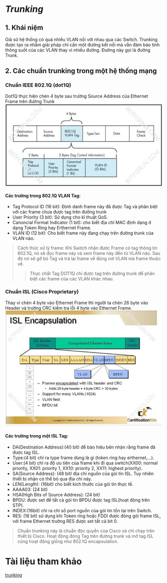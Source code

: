 #  ***Trunking***     
## 1. Khái niệm   
Giả sử hệ thống có quá nhiều VLAN nối với nhau qua các Switch. Trunking được tạo ra nhằm giải pháp chỉ cần một đường kết nối mà vẫn đảm bảo tính thông suốt của các VLAN thay vì nhiều đường. Đường này gọi là đường Trunk.
## 2. Các chuẩn trunking trong một hệ thống mạng
###  Chuẩn IEEE 802.1Q (dot1Q)     
Dot1Q thực hiện chèn 4 byte sau trường Source Address của Ethernet Frame trên đường Trunk
![images](../CCNA/images/z3405181879073_dff9700af83bd7fa492ea0d1affafc0c.jpg)     
#### Các trường trong 802.1Q VLAN Tag:
- Tag Protocol ID (16 bit): Định danh frame này đã được Tag và phân biệt với các frame chưa được tag trên đường trunk
- User Priority (3 bit): Sử dụng cho kĩ thuật QoS.
- Canoncial Format Indicator (1 bit): cho biết địa chỉ MAC định dạng ở dạng Token Ring hay Erthernet Frame.
- VLAN ID (12 bit): Cho biết frame này đang chạy trên đường trunk của VLAN nào.
> Cách thức xử lý frame: Khi Switch nhận được Frame có tag thông tin 802.1Q, nó sẽ đọc frame này và xem frame này đến từ VLAN nào. Sau đó nó sẽ gỡ bỏ Tag và trả lại frame về đúng nơi VLAN mà frame thuộc về.
>>Thực chất Tag DOT1Q chỉ được tag trên đường trunk để phân biệt các frame của các VLAN khác nhau.     
### Chuẩn ISL (Cisco Proprietary)
Thay vì chèn 4 byte vào Ethernet Frame thì người ta chèn 26 byte vào Header và trường CRC kiểm tra lỗi 4 byte vào Ethernet Frame.
![images](../CCNA/images/z3405337383126_8f3c87a52f95d280fa52714dbeedd883.jpg)    
#### Các trường trong một ISL Tag:
* DA(Destination Address):(40 bit) để báo hiệu bên nhận rằng frame đã được tag ISL.
* Type:(4 bit) chỉ ra type frame dùng là gì (token ring hay erthernet,...).
* User:(4 bit) chỉ ra độ ưu tiên của frame khi đi qua switch(XX00: normal priority, XX01: priority 1, XX10: priority 2, XX11: highest priority).
* SA(Source Address): (48 bit) địa chỉ nguồn của gói tin ISL. Tuy nhiên thiết bị nhận có thể bỏ qua địa chỉ này.
* LEN(Length): (16bit) cho biết kích thước của gói tin thực tế.
* AAAA03: (24 bit)
* HSA(High Bits of Source Address): (24 bit)
* BPDU: được set để tất cả gói tin BPDU được tag ISL(hoạt động trên STP). 
* INDEX:(16bit) chỉ ra chỉ số port nguồn của gói tin tồn tại trên Switch.
* RES: (16 bit) sử dụng khi Token ring hoặc FDDI được đóng gói frame ISL, với frame Ethernet trường RES được set tất cả bit 0.
>Chuẩn trunking này là chuẩn độc quyền của Cisco và chỉ chạy trên thiết bị Cisco. Hoạt động đóng Tag trên đường trunk và mở tag ISL cũng hoạt động giống như 802.1Q encapsulation.

# Tài liệu tham khảo
[trunking](https://itforvn.com/bai-6-vlan-trunking-vtp/)         
